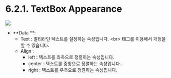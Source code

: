# 6.2.1. TextBox Appearance

![](https://github.com/asoosoft/spidergen-guidebook/tree/eeac9656bff5b368e79bf9dad544cae218642e17/assets/textbox-ex-002.png)

* **Data **: 
  * Text : 멀티라인 텍스트를 설정하는 속성입니다. &lt;br&gt; 태그를 이용해서 개행을 할 수 있습니다.
  * Align : 
    * left : 텍스트를 좌측으로 정렬하는 속성입니다.
    * center : 텍스트를 중앙으로 정렬하는 속성입니다.
    * right : 텍스트를 우측으로 정렬하는 속성입니다.

